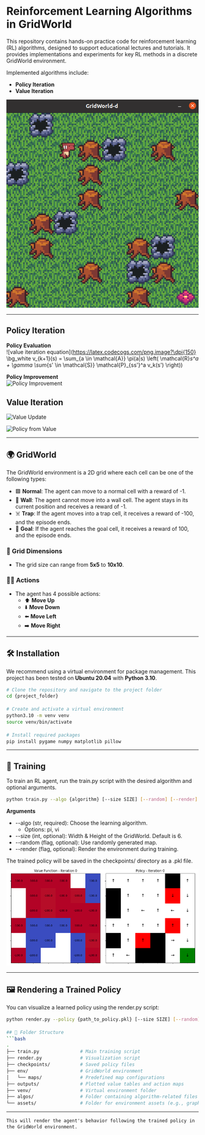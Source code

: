 # Reinforcement Learning Algorithms in GridWorld

This repository contains hands-on practice code for reinforcement learning (RL) algorithms, designed to support educational lectures and tutorials. It provides implementations and experiments for key RL methods in a discrete GridWorld environment.

Implemented algorithms include:

- **Policy Iteration**
- **Value Iteration**


![ex](assets/render_img.png)

---
## Policy Iteration

**Policy Evaluation**  
![value iteration equation](https://latex.codecogs.com/png.image?\dpi{150} \bg_white v_{k+1}(s) = \sum_{a \in \mathcal{A}} \pi(a|s) \left( \mathcal{R}_s^a + \gamma \sum_{s' \in \mathcal{S}} \mathcal{P}_{ss'}^a v_k(s') \right))


**Policy Improvement**  
![Policy Improvement](https://latex.codecogs.com/png.image?\dpi{120}&space;\pi_{\text{new}}(s)=\arg\max_a\sum_{s'}P(s'|s,a)[R(s,a,s')+\gamma&space;V^\pi(s')])


## Value Iteration

![Value Update](https://latex.codecogs.com/png.image?\dpi{120}&space;V(s)=\max_a\sum_{s'}P(s'|s,a)[R(s,a,s')+\gamma&space;V(s')])

![Policy from Value](https://latex.codecogs.com/png.image?\dpi{120}&space;\pi^*(s)=\arg\max_a\sum_{s'}P(s'|s,a)[R(s,a,s')+\gamma&space;V^*(s')])


---

## 🌍 GridWorld

The GridWorld environment is a 2D grid where each cell can be one of the following types:

- 🟩 **Normal**: The agent can move to a normal cell with a reward of -1.
- 🧱 **Wall**: The agent cannot move into a wall cell. The agent stays in its current position and receives a reward of -1.
- ☠️ **Trap**: If the agent moves into a trap cell, it receives a reward of -100, and the episode ends.
- 🎯 **Goal**: If the agent reaches the goal cell, it receives a reward of 100, and the episode ends.

### 📏 Grid Dimensions

- The grid size can range from **5x5** to **10x10**.

### 🏃‍♂️ Actions

- The agent has 4 possible actions:  
  - ⬆️ **Move Up**  
  - ⬇️ **Move Down**  
  - ⬅️ **Move Left**  
  - ➡️ **Move Right**

---

## 🛠️ Installation

We recommend using a virtual environment for package management. This project has been tested on **Ubuntu 20.04** with **Python 3.10**.

```bash
# Clone the repository and navigate to the project folder
cd {project_folder}

# Create and activate a virtual environment
python3.10 -m venv venv
source venv/bin/activate

# Install required packages
pip install pygame numpy matplotlib pillow
```
---

## 🚀 Training
To train an RL agent, run the train.py script with the desired algorithm and optional arguments.
```bash
python train.py --algo {algorithm} [--size SIZE] [--random] [--render]
```
**Arguments**
- --algo (str, required): Choose the learning algorithm.
  - Options: pi, vi
- --size (int, optional): Width & Height of the GridWorld. Default is 6.
- --random (flag, optional): Use randomly generated map.
- --render (flag, optional): Render the environment during training.

The trained policy will be saved in the checkpoints/ directory as a .pkl file.


![Output](assets/animation.gif)

---

## 🖼️ Rendering a Trained Policy
You can visualize a learned policy using the render.py script:
```bash
python render.py --policy {path_to_policy.pkl} [--size SIZE] [--random]

## 📁 Folder Structure
```bash
.
├── train.py               # Main training script
├── render.py              # Visualization script
├── checkpoints/           # Saved policy files
├── env/                   # GridWorld environment
│   └── maps/              # Predefined map configurations
├── outputs/               # Plotted value tables and action maps
├── venv/                  # Virtual environment folder
├── algos/                 # Folder containing algorithm-related files
└── assets/                # Folder for environment assets (e.g., graphics)

```
---
```
This will render the agent's behavior following the trained policy in the GridWorld environment.
